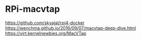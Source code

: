 # RPi-macvtap
https://github.com/skyajal/rpi4-docker  https://wenchma.github.io/2016/09/07/macvtap-deep-dive.html  https://virt.kernelnewbies.org/MacVTap
